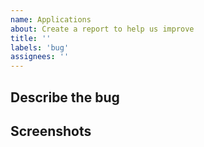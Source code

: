 ```yaml
---
name: Applications
about: Create a report to help us improve
title: ''
labels: 'bug'
assignees: ''
---
```


## Describe the bug
<!-- A clear and concise description of what the bug is. -->

## Screenshots
<!-- If applicable, add screenshots to help explain your problem. -->